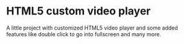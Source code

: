 # HTML5 custom video player

A little project with customized HTML5 video player and some added features like double click to go into fullscreen and many more. 